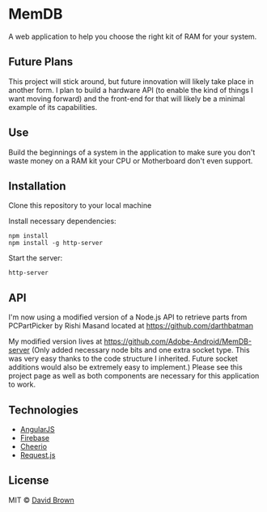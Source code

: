 # MemDB
A web application to help you choose the right kit of RAM for your system.

## Future Plans
This project will stick around, but future innovation will likely take place in another form. I plan to build a hardware API (to enable the kind of things I want moving forward) and the front-end for that will likely be a minimal example of its capabilities.

## Use
Build the beginnings of a system in the application to make sure you don't waste money on a RAM kit your CPU or Motherboard don't even support.

## Installation

Clone this repository to your local machine

Install necessary dependencies:

```
npm install
npm install -g http-server

```

Start the server:

```
http-server
```

## API
I'm now using a modified version of a Node.js API to retrieve parts from PCPartPicker
by Rishi Masand located at https://github.com/darthbatman

My modified version lives at https://github.com/Adobe-Android/MemDB-server
(Only added necessary node bits and one extra socket type. This was very easy thanks to the code structure I inherited. Future socket additions would also be extremely easy to implement.) Please see this project page as well as both components are necessary for this application to work.


## Technologies

* [AngularJS](https://angularjs.org/)
* [Firebase](https://firebase.google.com/) 
* [Cheerio](https://github.com/cheeriojs/cheerio)
* [Request.js](https://github.com/request/request) 

## License

MIT © [David Brown](https://github.com/Adobe-Android)
